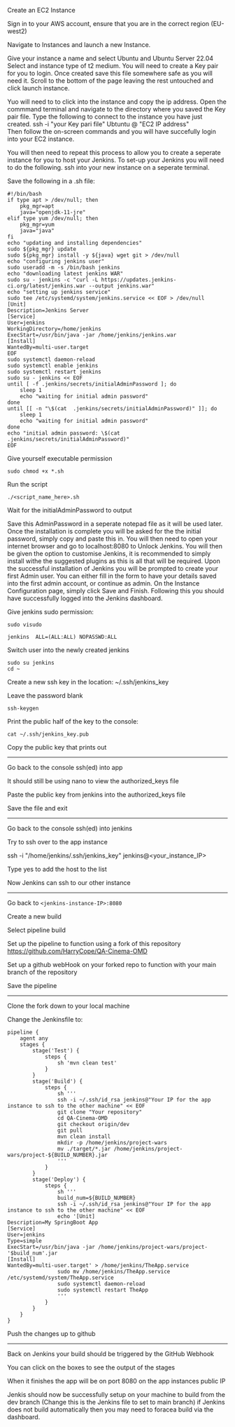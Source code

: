 Create an EC2 Instance

Sign in to your AWS account, ensure that you are in the correct region (EU-west2)

Navigate to Instances and launch a new Instance.

Give your instance a name and select Ubuntu and Ubuntu Server 22.04
Select and instance type of t2 medium.
You will need to create a Key pair for you to login.  Once created save this file somewhere safe as you will need it.
Scroll to the bottom of the page leaving the rest untouched and click launch instance.

Yuo will need to to click into the instance and copy the ip address.
Open the commmand terminal and navigate to the directory where you saved the Key pair file.
Type the following to connect to the instance you have just created. ssh -i "your Key pari file" Ubtuntu @ "EC2 IP address"   
Then follow the on-screen commands and you will have succefully login into your EC2 instance.

You will then need to repeat this process to allow you to create a seperate instance for you to host your Jenkins.
To set-up your Jenkins you will need to do the following.
ssh into your new instance on a seperate terminal.

Save the following in a .sh file:

```
#!/bin/bash
if type apt > /dev/null; then
    pkg_mgr=apt
    java="openjdk-11-jre"
elif type yum /dev/null; then
    pkg_mgr=yum
    java="java"
fi
echo "updating and installing dependencies"
sudo ${pkg_mgr} update
sudo ${pkg_mgr} install -y ${java} wget git > /dev/null
echo "configuring jenkins user"
sudo useradd -m -s /bin/bash jenkins
echo "downloading latest jenkins WAR"
sudo su - jenkins -c "curl -L https://updates.jenkins-ci.org/latest/jenkins.war --output jenkins.war"
echo "setting up jenkins service"
sudo tee /etc/systemd/system/jenkins.service << EOF > /dev/null
[Unit]
Description=Jenkins Server
[Service]
User=jenkins
WorkingDirectory=/home/jenkins
ExecStart=/usr/bin/java -jar /home/jenkins/jenkins.war
[Install]
WantedBy=multi-user.target
EOF
sudo systemctl daemon-reload
sudo systemctl enable jenkins
sudo systemctl restart jenkins
sudo su - jenkins << EOF
until [ -f .jenkins/secrets/initialAdminPassword ]; do
    sleep 1
    echo "waiting for initial admin password"
done
until [[ -n "\$(cat  .jenkins/secrets/initialAdminPassword)" ]]; do
    sleep 1
    echo "waiting for initial admin password"
done
echo "initial admin password: \$(cat .jenkins/secrets/initialAdminPassword)"
EOF
```	
Give yourself executable permission

```
sudo chmod +x *.sh
```

Run the script

```
./<script_name_here>.sh
```

Wait for the initialAdminPassword to output

Save this AdminPassword in a seperate notepad file as it will be used later.
Once the installation is complete you will be asked for the the initial password, simply copy and paste this in.
You will then need to open your internet browser and go to localhost:8080 to Unlock Jenkins.
You will then be given the option to customise Jenkins, it is recommended to simply install withe the suggested plugins as this is all that will be required.
Upon the successful installation of Jenkins you will be prompted to create your first Admin user.
You can either fill in the form to have your details saved into the first admin account, or continue as admin.
On the Instance Configuration page, simply click Save and Finish.
Following this you should have successfully logged into the Jenkins dashboard.

Give jenkins sudo permission:

```
sudo visudo
```

```
jenkins  ALL=(ALL:ALL) NOPASSWD:ALL
```

Switch user into the newly created jenkins

```
sudo su jenkins
cd ~
```

Create a new ssh key in the location: ~/.ssh/jenkins_key

Leave the password blank

```
ssh-keygen
```

Print the public half of the key to the console:

```
cat ~/.ssh/jenkins_key.pub
```

Copy the public key that prints out

--------------------------------------------------------------------------------

Go back to the console ssh(ed) into app

It should still be using nano to view the authorized_keys file

Paste the public key from jenkins into the authorized_keys file

Save the file and exit

--------------------------------------------------------------------------------

Go back to the console ssh(ed) into jenkins

Try to ssh over to the app instance 

ssh -i "/home/jenkins/.ssh/jenkins_key" jenkins@<your_instance_IP>

Type yes to add the host to the list

Now Jenkins can ssh to our other instance

--------------------------------------------------------------------------------

Go back to `<jenkins-instance-IP>:8080`

Create a new build

Select pipeline build

Set up the pipeline to function using a fork of this repository https://github.com/HarryCope/QA-Cinema-OMD

Set up a github webHook on your forked repo to function with your main branch of the repository

Save the pipeline

--------------------------------------------------------------------------------

Clone the fork down to your local machine

Change the Jenkinsfile to:

```
pipeline {
    agent any
    stages {
        stage('Test') {
            steps {
                sh 'mvn clean test'
            }
        }
        stage('Build') {
            steps {
                sh '''
                ssh -i ~/.ssh/id_rsa jenkins@"Your IP for the app instance to ssh to the other machine" << EOF
                git clone "Your repository"
                cd QA-Cinema-OMD
                git checkout origin/dev
                git pull
                mvn clean install
                mkdir -p /home/jenkins/project-wars
                mv ./target/*.jar /home/jenkins/project-wars/project-${BUILD_NUMBER}.jar
                '''
            }
        }
        stage('Deploy') {
            steps {
                sh '''
                build_num=${BUILD_NUMBER}
                ssh -i ~/.ssh/id_rsa jenkins@"Your IP for the app instance to ssh to the other machine" << EOF
                echo '[Unit]
Description=My SpringBoot App
[Service]
User=jenkins
Type=simple
ExecStart=/usr/bin/java -jar /home/jenkins/project-wars/project-'$build_num'.jar
[Install]
WantedBy=multi-user.target' > /home/jenkins/TheApp.service
                sudo mv /home/jenkins/TheApp.service /etc/systemd/system/TheApp.service
                sudo systemctl daemon-reload
                sudo systemctl restart TheApp
                '''
            }
        }
    }
}
```

Push the changes up to github

--------------------------------------------------------------------------------

Back on Jenkins your build should be triggered by the GitHub Webhook

You can click on the boxes to see the output of the stages

When it finishes the app will be on port 8080 on the app instances public IP
	
Jenkis should now be successfully setup on your machine to build from the dev branch (Change this is the Jenkins file to set to main branch) if Jenkins
does not build automatically then you may need to foracea build via the dashboard.











